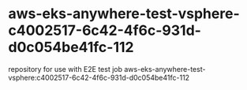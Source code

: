 # aws-eks-anywhere-test-vsphere-c4002517-6c42-4f6c-931d-d0c054be41fc-112
repository for use with E2E test job aws-eks-anywhere-test-vsphere:c4002517-6c42-4f6c-931d-d0c054be41fc-112
